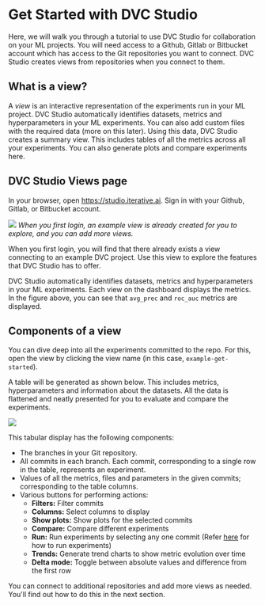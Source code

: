 # Get Started with DVC Studio

Here, we will walk you through a tutorial to use DVC Studio for collaboration on
your ML projects. You will need access to a Github, Gitlab or Bitbucket account
which has access to the Git repositories you want to connect. DVC Studio creates
views from repositories when you connect to them.

## What is a view?

A _view_ is an interactive representation of the experiments run in your ML
project. DVC Studio automatically identifies datasets, metrics and
hyperparameters in your ML experiments. You can also add custom files with the
required data (more on this later). Using this data, DVC Studio creates a
summary view. This includes tables of all the metrics across all your
experiments. You can also generate plots and compare experiments here.

## DVC Studio Views page

In your browser, open <https://studio.iterative.ai>. Sign in with your Github,
Gitlab, or Bitbucket account.

![](https://static.iterative.ai/img/studio/login_home_v2.png) _When you first
login, an example view is already created for you to explore, and you can add
more views._

When you first login, you will find that there already exists a view connecting
to an example DVC project. Use this view to explore the features that DVC Studio
has to offer.

DVC Studio automatically identifies datasets, metrics and hyperparameters in
your ML experiments. Each view on the dashboard displays the metrics. In the
figure above, you can see that `avg_prec` and `roc_auc` metrics are displayed.

## Components of a view

You can dive deep into all the experiments committed to the repo. For this, open
the view by clicking the view name (in this case, `example-get-started`).

A table will be generated as shown below. This includes metrics, hyperparameters
and information about the datasets. All the data is flattened and neatly
presented for you to evaluate and compare the experiments.

![](https://static.iterative.ai/img/studio/view_components_v2.png)

This tabular display has the following components:

- The branches in your Git repository.
- All commits in each branch. Each commit, corresponding to a single row in the
  table, represents an experiment.
- Values of all the metrics, files and parameters in the given commits;
  corresponding to the table columns.
- Various buttons for performing actions:
  - **Filters:** Filter commits
  - **Columns:** Select columns to display
  - **Show plots:** Show plots for the selected commits
  - **Compare:** Compare different experiments
  - **Run:** Run experiments by selecting any one commit (Refer
    [here](/doc/studio/run-experiments) for how to run experiments)
  - **Trends:** Generate trend charts to show metric evolution over time
  - **Delta mode:** Toggle between absolute values and difference from the first
    row

You can connect to additional repositories and add more views as needed. You'll
find out how to do this in the next section.
